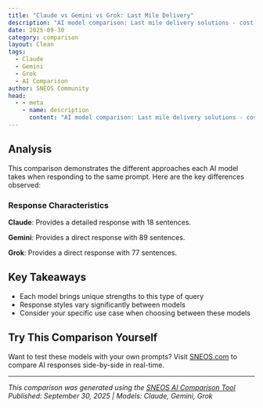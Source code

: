 ```yaml
---
title: "Claude vs Gemini vs Grok: Last Mile Delivery"
description: "AI model comparison: Last mile delivery solutions - cost-effective shipping..."
date: 2025-09-30
category: comparison
layout: Clean
tags:
  - Claude
  - Gemini
  - Grok
  - AI Comparison
author: SNEOS Community
head:
  - - meta
    - name: description
      content: "AI model comparison: Last mile delivery solutions - cost-effective shipping..."
---
```


<ChatComparison
  title="Claude vs Gemini vs Grok: Last Mile Delivery"
  prompt="Last mile delivery solutions - cost-effective shipping"
  :responses='{
    "Claude": "# Last Mile Delivery Solutions: Cost-Effective Strategies\n\n## Understanding Last Mile Challenges\n\nLast mile delivery typically represents **50-60% of total shipping costs** and presents unique challenges:\n- High labor costs\n- Traffic congestion\n- Failed delivery attempts\n- Customer availability\n- Urban density issues\n\n## Cost-Effective Solutions\n\n### 1. **Delivery Consolidation \u0026 Optimization**\n- **Route optimization software** to reduce travel time\n- **Delivery clustering** by geographic zones\n- **Time window consolidation** to maximize stops per route\n- **Load optimization** to increase packages per trip\n\n### 2. **Alternative Delivery Models**\n\n#### Pickup Points \u0026 Lockers\n- **Amazon Lockers, FedEx/UPS Access Points**\n- **Retail partnerships** (pharmacies, grocery stores)\n- **Smart locker networks** in residential areas\n- **Cost savings: 30-50%** vs. home delivery\n\n#### Crowdsourced Delivery\n- **Uber Rush, DoorDash Drive, Instacart**\n- **Peer-to-peer delivery platforms**\n- **Flex workers** for peak demand periods\n- **Variable cost structure** (no fixed labor costs)\n\n### 3. **Technology Solutions**\n\n#### Micro-Fulfillment Centers\n- **Local distribution hubs** closer to customers\n- **Reduced transportation distances**\n- **Faster delivery times** at lower costs\n- **Dark stores** in urban areas\n\n#### Delivery Management Platforms\n- **Real-time tracking** and communication\n- **Automated scheduling** and rescheduling\n- **Customer notification systems**\n- **Analytics** for continuous optimization\n\n### 4. **Innovative Delivery Methods**\n\n#### Electric Vehicles \u0026 Bikes\n- **E-bikes for urban deliveries**\n- **Electric vans** for medium-range routes\n- **Lower fuel costs** and maintenance\n- **Access to restricted urban zones**\n\n#### Autonomous Solutions (Future)\n- **Delivery robots** for short distances\n- **Drone delivery** for rural/suburban areas\n- **Autonomous vehicles** for routine routes\n\n## Implementation Strategies\n\n### For Small Businesses\n1. **Partner with local carriers** or crowdsourced platforms\n2. **Offer pickup options** to reduce delivery costs\n3. **Use delivery management software** for route optimization\n4. **Implement customer communication tools**\n\n### For Medium Businesses\n1. **Hybrid delivery model** (mix of in-house and third-party)\n2. **Invest in route optimization technology**\n3. **Establish local pickup partnerships**\n4. **Consider micro-fulfillment centers**\n\n### For Large Enterprises\n1. **Build comprehensive delivery networks**\n2. **Invest in advanced analytics and AI**\n3. **Develop proprietary delivery solutions**\n4. **Test emerging technologies** (drones, robots)\n\n## Cost Reduction Tactics\n\n### Immediate Actions\n- **Batch deliveries** by location and time\n- **Offer delivery time slots** to customers\n- **Implement address validation** to reduce failed attempts\n- **Use local fulfillment** when possible\n\n### Medium-term Strategies\n- **Negotiate volume discounts** with carriers\n- **Invest in delivery technology platforms**\n- **Establish strategic pickup partnerships**\n- **Optimize packaging** for efficiency\n\n### Long-term Investments\n- **Build micro-fulfillment networks**\n- **Develop predictive analytics capabilities**\n- **Test autonomous delivery solutions**\n- **Create integrated omnichannel experiences**\n\n## Key Metrics to Track\n\n- **Cost per delivery**\n- **Delivery success rate**\n- **Customer satisfaction scores**\n- **Average delivery time**\n- **Route efficiency**\n- **Failed delivery rates**\n\nWould you like me to dive deeper into any specific aspect of last mile delivery, such as technology platforms, partnership strategies, or cost analysis for your particular business model?",
    "Gemini": "Last-mile delivery, the final leg of the shipping process from a transportation hub to the end customer, is notoriously the most expensive and challenging part of the supply chain.  Finding cost-effective solutions is crucial for businesses of all sizes.  Here\u0027s a breakdown of various strategies and considerations for achieving that goal:\n\n**I. Understanding the Cost Drivers:**\n\nBefore diving into solutions, it\u0027s important to understand what\u0027s driving up your last-mile delivery costs:\n\n*   **Fuel Costs:** Fluctuating fuel prices directly impact delivery expenses.\n*   **Driver Labor:** Driver wages, benefits, and training are significant costs.\n*   **Vehicle Maintenance:**  Regular maintenance, repairs, and depreciation add up.\n*   **Delivery Density:**  Delivering to densely populated areas is more efficient than rural or suburban areas with spread-out customers.\n*   **Delivery Speed Expectations:**  Faster delivery options (e.g., same-day) typically cost more.\n*   **Failed Deliveries:**  Redeliveries due to incorrect addresses, customer unavailability, etc., increase expenses.\n*   **Technology Costs:**  Implementing and maintaining delivery management software, GPS tracking, and communication tools involves costs.\n*   **Package Size and Weight:** Larger and heavier packages require more resources for handling and transportation.\n*   **Returns:** Reverse logistics (handling returns) adds to delivery costs.\n*   **Administrative Overhead:** Managing delivery schedules, customer service, and logistics administration incurs expenses.\n\n**II. Cost-Effective Last-Mile Delivery Solutions:**\n\nHere\u0027s a comprehensive overview of strategies to optimize your last-mile delivery and reduce costs:\n\n**A. Optimization and Efficiency Improvements:**\n\n*   **Route Optimization Software:**\n    *   **Benefit:**  Calculates the most efficient routes, considering traffic, delivery windows, and vehicle capacity.  Minimizes mileage, fuel consumption, and delivery time.\n    *   **Tools:**  Onfleet, Routific, OptimoRoute, Circuit Route Planner, Google Maps Platform.\n*   **Real-time Tracking and Visibility:**\n    *   **Benefit:**  Provides customers with accurate delivery ETAs, reduces \u0022where\u0027s my order?\u0022 inquiries, and allows for proactive issue resolution.\n    *   **Implementation:**  GPS tracking on vehicles, mobile apps for drivers, and customer-facing tracking portals.\n*   **Delivery Scheduling and Time Windows:**\n    *   **Benefit:**  Allows customers to select delivery time slots that suit them, reducing failed deliveries.\n    *   **Implementation:**  Offer different delivery windows at varying price points (e.g., wider windows cheaper).\n*   **Consolidation:**\n    *   **Benefit:**  Combine multiple orders destined for the same area into a single delivery.\n    *   **Strategies:**  Use a distribution center or micro-fulfillment center to consolidate shipments.\n*   **Improved Inventory Management:**\n    *   **Benefit:**  Accurate inventory levels reduce delays and backorders, leading to smoother delivery operations.\n    *   **Tools:**  Warehouse management systems (WMS), barcode scanning, and RFID technology.\n*   **Automated Delivery Notifications:**\n    *   **Benefit:**  Keep customers informed about the status of their deliveries, minimizing communication overhead and failed delivery attempts.\n    *   **Channels:**  SMS, email, and push notifications.\n\n**B. Outsourcing and Partnerships:**\n\n*   **Third-Party Logistics (3PL) Providers:**\n    *   **Benefit:**  Leverage the 3PL\u0027s existing infrastructure, technology, and expertise for last-mile delivery.  Reduces upfront investment and fixed costs.\n    *   **Considerations:**  Carefully evaluate 3PL providers based on their service area, delivery options, pricing, and reputation.  Examples:  UPS, FedEx, DHL, XPO Logistics.\n*   **Crowdsourced Delivery:**\n    *   **Benefit:**  Utilize a network of independent contractors to handle deliveries, providing flexibility and scalability.\n    *   **Platforms:**  Uber Connect, DoorDash Drive, Amazon Flex.\n    *   **Considerations:**  Insurance requirements, driver vetting, and managing a distributed workforce.\n*   **Local Courier Services:**\n    *   **Benefit:**  Focus on specific geographic areas, offering faster and more personalized delivery services.\n    *   **Suitability:**  Ideal for businesses with local customers and time-sensitive deliveries.\n*   **Retail Partnerships:**\n    *   **Benefit:**  Partner with local retailers to use their stores as pickup locations or micro-fulfillment centers.\n    *   **Advantages:**  Extends delivery coverage, reduces delivery distances, and offers customers convenient pickup options.\n\n**C. Alternative Delivery Methods:**\n\n*   **Click and Collect (Buy Online, Pick Up In-Store):**\n    *   **Benefit:**  Customers pick up their orders from a physical store, eliminating the last-mile delivery cost for the business.\n    *   **Requirement:**  A physical store presence.\n*   **Parcel Lockers:**\n    *   **Benefit:**  Secure, centralized locations where customers can pick up their packages at their convenience.\n    *   **Providers:**  Amazon Locker, UPS Access Point, Parcel Pending.\n*   **Drones and Autonomous Vehicles (Emerging Technologies):**\n    *   **Benefit (Potential):**  Reduces delivery costs and improves efficiency in the long term.\n    *   **Challenges:**  Regulatory hurdles, limited range, and infrastructure requirements.  Still in early stages of development and deployment.\n*   **Bike Couriers:**\n    *   **Benefit:**  Eco-friendly and cost-effective for short-distance deliveries in urban areas.\n    *   **Suitability:**  Ideal for restaurants, pharmacies, and other businesses delivering small items.\n\n**D. Optimizing Packaging:**\n\n*   **Right-Sizing Packaging:**\n    *   **Benefit:**  Using appropriately sized boxes reduces dimensional weight charges and minimizes the risk of damage during transit.\n    *   **Implementation:**  Invest in a range of box sizes and packing materials.\n*   **Lightweight Packaging Materials:**\n    *   **Benefit:**  Reduces the overall weight of the package, lowering shipping costs.\n    *   **Options:**  Cardboard alternatives, recycled materials, and air pillows.\n*   **Protective Packaging:**\n    *   **Benefit:**  Minimizes damage during transit, reducing the need for returns and replacements.\n    *   **Materials:**  Bubble wrap, foam inserts, and packing peanuts.\n\n**E. Technology and Data Analysis:**\n\n*   **Delivery Management Software (DMS):**\n    *   **Benefit:**  Provides a centralized platform for managing deliveries, tracking drivers, optimizing routes, and communicating with customers.\n    *   **Features:**  Order management, route optimization, real-time tracking, proof of delivery, and analytics.\n*   **Data Analytics:**\n    *   **Benefit:**  Analyze delivery data to identify areas for improvement, such as optimizing routes, reducing failed deliveries, and improving customer service.\n    *   **Metrics:**  Delivery time, fuel consumption, on-time delivery rate, and customer satisfaction.\n\n**III.  Implementation Considerations:**\n\n*   **Scalability:** Choose solutions that can scale with your business growth.\n*   **Integration:** Ensure that the chosen solutions integrate seamlessly with your existing systems (e.g., e-commerce platform, CRM).\n*   **Customer Experience:** Prioritize solutions that enhance the customer experience, such as real-time tracking and flexible delivery options.\n*   **Sustainability:**  Consider eco-friendly delivery options to reduce your environmental impact.\n*   **Cost-Benefit Analysis:**  Carefully evaluate the costs and benefits of each solution before implementation.  Consider both short-term and long-term impacts.\n*   **Pilot Testing:**  Before rolling out a new solution, conduct a pilot test to evaluate its effectiveness and identify any potential issues.\n*   **Training:**  Provide adequate training to drivers and other staff on the new solutions.\n*   **Continuous Improvement:**  Regularly monitor your delivery performance and make adjustments as needed to optimize efficiency and reduce costs.\n\n**IV.  Key Questions to Ask Yourself:**\n\n*   What are my current last-mile delivery costs and where is the majority of the expense?\n*   What delivery speed and service levels do my customers expect?\n*   What is my order volume and delivery density?\n*   What technology solutions do I already have in place?\n*   Am I willing to outsource any part of the last-mile delivery process?\n*   What is my budget for last-mile delivery improvements?\n\nBy carefully analyzing your needs and implementing the appropriate solutions, you can significantly reduce your last-mile delivery costs and improve your overall profitability. Remember that the \u0022best\u0022 solution will be unique to your business, so take the time to research and evaluate your options thoroughly.\n",
    "Grok": "Last-mile delivery, the final step in the delivery process where goods are transported from a transportation hub to their final destination, is often the most expensive and complex part of the supply chain. It accounts for a significant portion of total shipping costs (sometimes up to 50%), so implementing cost-effective solutions is critical for businesses. Below are several strategies and innovations for optimizing last-mile delivery while keeping costs low:\n\n---\n\n### 1. Route Optimization Software\n- **What it is:** Advanced algorithms and AI-powered tools analyze traffic patterns, delivery locations, weather conditions, and vehicle capacity to create the most efficient delivery routes.\n- **Cost Benefits:** Reduces fuel consumption, minimizes delivery times, and lowers labor costs by optimizing driver schedules.\n- **Examples of Tools:** Route4Me, OptimoRoute, Google Maps API with custom routing.\n\n---\n\n### 2. Crowdsourcing Delivery Models\n- **What it is:** Utilizing independent contractors or gig economy workers (e.g., through platforms like Uber, Postmates, or DoorDash) to handle last-mile deliveries instead of maintaining a dedicated fleet.\n- **Cost Benefits:** Eliminates the need for full-time drivers, reduces fleet maintenance costs, and provides flexibility to scale operations during peak demand.\n- **Challenges:** Quality control and reliability may vary with third-party workers.\n\n---\n\n### 3. Delivery Consolidation\n- **What it is:** Combining multiple orders for the same geographic area into a single delivery trip.\n- **Cost Benefits:** Reduces the number of trips, saving on fuel and labor costs.\n- **Implementation:** Use dynamic batching software to group orders efficiently or encourage customers to choose consolidated delivery windows.\n\n---\n\n### 4. Locker Systems and Pickup Points\n- **What it is:** Installing parcel lockers or partnering with local businesses (e.g., grocery stores, gas stations) to serve as pickup points for customers.\n- **Cost Benefits:** Reduces failed delivery attempts (a major cost driver) and the need for multiple trips to the same location.\n- **Examples:** Amazon Lockers, FedEx pickup points at Walgreens, or DHL Packstations.\n- **Customer Bonus:** Offers convenience and flexibility for customers to pick up items on their own schedule.\n\n---\n\n### 5. Micro-Fulfillment Centers\n- **What it is:** Small, localized warehouses or dark stores strategically placed closer to urban centers to shorten delivery distances.\n- **Cost Benefits:** Cuts transportation costs by reducing the distance for last-mile delivery and enables faster delivery times.\n- **Examples:** Companies like Walmart and Amazon use micro-fulfillment centers to store high-demand items near customers.\n\n---\n\n### 6. Use of Alternative Delivery Vehicles\n- **What it is:** Switching from traditional delivery vans to cost-effective and eco-friendly options such as electric scooters, bikes, or drones for urban deliveries.\n- **Cost Benefits:** Lower fuel and maintenance costs compared to larger vehicles, especially in densely populated areas.\n- **Examples:** UPS and FedEx use electric bikes in some urban areas; Amazon experiments with drone deliveries via Amazon Scout and Prime Air.\n- **Bonus:** Reduces carbon footprint, aligning with sustainability goals.\n\n---\n\n### 7. Predictive Analytics for Demand Forecasting\n- **What it is:** Using historical data and machine learning to predict delivery demand and optimize staffing, routing, and inventory placement.\n- **Cost Benefits:** Prevents overstaffing or understaffing, reduces idle time for drivers, and minimizes wasted trips.\n- **Tools:** Platforms like Blue Yonder or IBM Watson can provide predictive insights.\n\n---\n\n### 8. Customer Communication and Transparency\n- **What it is:** Providing customers with real-time tracking, expected delivery windows, and flexible rescheduling options using automated SMS or app notifications.\n- **Cost Benefits:** Reduces failed deliveries by ensuring someone is available to receive the package, cutting down on return trips.\n- **Examples of Tools:** Narvar, ShipStation, or custom apps for delivery updates.\n\n---\n\n### 9. Collaborative Delivery Networks\n- **What it is:** Partnering with other businesses or logistics providers to share delivery infrastructure and resources.\n- **Cost Benefits:** Reduces overhead costs by sharing vehicles, drivers, or warehouse space.\n- **Examples:** Urban consolidation centers (UCCs) where multiple companies unload goods for combined last-mile delivery.\n\n---\n\n### 10. Incentivizing Off-Peak or Flexible Delivery Windows\n- **What it is:** Encouraging customers to choose less busy delivery times or longer delivery windows through discounts or loyalty points.\n- **Cost Benefits:** Allows for better route planning, reduces congestion during peak hours, and maximizes delivery efficiency.\n- **Implementation:** Offer small discounts for customers selecting a 2- or 3-hour window instead of a specific time.\n\n---\n\n### 11. Autonomous Delivery Solutions\n- **What it is:** Using robots or drones for last-mile delivery to eliminate the need for human drivers in certain scenarios.\n- **Cost Benefits:** Reduces labor costs over time, though initial investment in technology can be high.\n- **Examples:** Starship Technologies\u2019 delivery robots, Nuro\u2019s autonomous vehicles, and Wing\u2019s drone delivery services.\n- **Challenges:** Regulatory hurdles and limited scalability in rural or complex urban environments.\n\n---\n\n### 12. Optimize Return Policies and Processes\n- **What it is:** Streamlining reverse logistics (returns) by offering centralized drop-off points or consolidating return pickups with outbound deliveries.\n- **Cost Benefits:** Reduces the cost of handling returns by avoiding separate trips and failed return pickups.\n- **Implementation:** Partner with local stores or locker systems for returns.\n\n---\n\n### Key Challenges in Last-Mile Delivery Cost Optimization\n- **Urban Congestion:** Traffic and parking issues increase delivery times and fuel costs in cities.\n- **Customer Expectations:** Demand for same-day or next-day delivery adds pressure to logistics networks.\n- **Failed Deliveries:** Missed deliveries due to absence or incorrect addresses drive up costs.\n- **Seasonal Peaks:** High demand during holidays or sales events can strain resources.\n\n---\n\n### Steps to Implement Cost-Effective Solutions\n1. **Analyze Data:** Use delivery data to identify inefficiencies in routes, failed deliveries, or high-cost areas.\n2. **Adopt Technology:** Invest in route optimization, predictive analytics, and real-time tracking tools.\n3. **Test and Scale:** Pilot new solutions (e.g., drones, lockers) in specific regions before full-scale rollout.\n4. **Engage Customers:** Communicate benefits of flexible delivery options or pickup points to increase adoption.\n5. **Partner Strategically:** Collaborate with local businesses or logistics providers to share resources.\n\n---\n\n### Conclusion\nCost-effective last-mile delivery solutions require a combination of technology, strategic partnerships, and customer engagement. By leveraging tools like route optimization, micro-fulfillment centers, and alternative delivery methods, businesses can significantly reduce costs while meeting customer expectations for fast and reliable shipping. Start by identifying the biggest cost drivers in your current last-mile operations and prioritize solutions that address those pain points.\n\nWould you like a deeper dive into any specific solution, such as route optimization tools or drone delivery feasibility for your business?"
  }'
  published-date="22:46"
/>

## Analysis

This comparison demonstrates the different approaches each AI model takes when responding to the same prompt. Here are the key differences observed:

### Response Characteristics

**Claude**: Provides a detailed response with 18 sentences. 

**Gemini**: Provides a direct response with 89 sentences. 

**Grok**: Provides a direct response with 77 sentences. 

## Key Takeaways

- Each model brings unique strengths to this type of query
- Response styles vary significantly between models
- Consider your specific use case when choosing between these models

## Try This Comparison Yourself

Want to test these models with your own prompts? Visit [SNEOS.com](https://sneos.com) to compare AI responses side-by-side in real-time.

---

*This comparison was generated using the [SNEOS AI Comparison Tool](https://sneos.com)*
*Published: September 30, 2025 | Models: Claude, Gemini, Grok*
